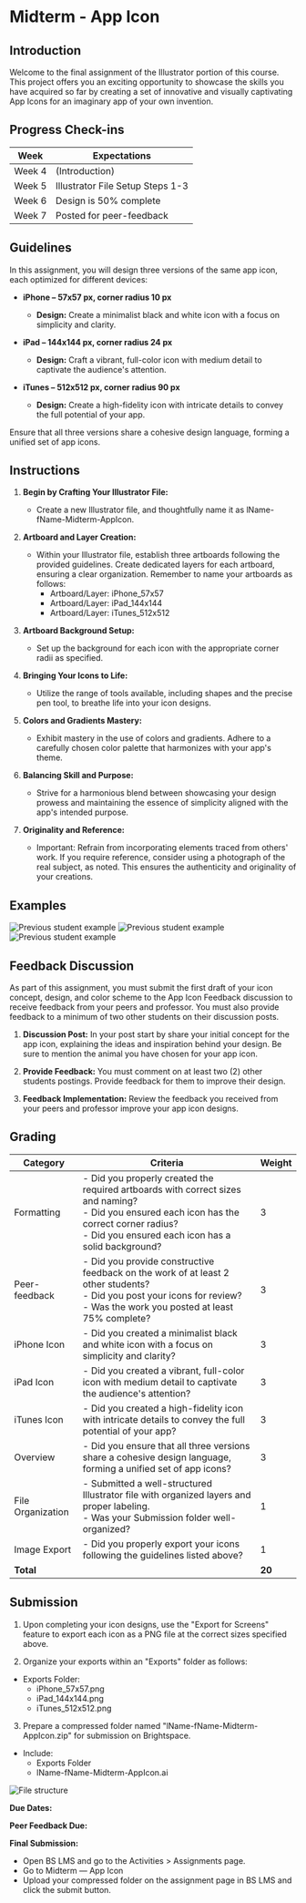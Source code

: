 # Midterm - App Icon

## Introduction

Welcome to the final assignment of the Illustrator portion of this course. This project offers you an exciting opportunity to showcase the skills you have acquired so far by creating a set of innovative and visually captivating App Icons for an imaginary app of your own invention.

## Progress Check-ins

| Week   | Expectations                     |
| ------ | -------------------------------- |
| Week 4 | (Introduction)                   |
| Week 5 | Illustrator File Setup Steps 1-3 |
| Week 6 | Design is 50% complete           |
| Week 7 | Posted for peer-feedback         |

## Guidelines

In this assignment, you will design three versions of the same app icon, each optimized for different devices:

- **iPhone – 57x57 px, corner radius 10 px**

  - **Design:** Create a minimalist black and white icon with a focus on simplicity and clarity.

- **iPad – 144x144 px, corner radius 24 px**

  - **Design:** Craft a vibrant, full-color icon with medium detail to captivate the audience's attention.

- **iTunes – 512x512 px, corner radius 90 px**

  - **Design:** Create a high-fidelity icon with intricate details to convey the full potential of your app.

Ensure that all three versions share a cohesive design language, forming a unified set of app icons.

## Instructions

1. **Begin by Crafting Your Illustrator File:**

   - Create a new Illustrator file, and thoughtfully name it as lName-fName-Midterm-AppIcon.

2. **Artboard and Layer Creation:**

   - Within your Illustrator file, establish three artboards following the provided guidelines. Create dedicated layers for each artboard, ensuring a clear organization. Remember to name your artboards as follows:
     - Artboard/Layer: iPhone_57x57
     - Artboard/Layer: iPad_144x144
     - Artboard/Layer: iTunes_512x512

3. **Artboard Background Setup:**

   - Set up the background for each icon with the appropriate corner radii as specified.

4. **Bringing Your Icons to Life:**

   - Utilize the range of tools available, including shapes and the precise pen tool, to breathe life into your icon designs.

5. **Colors and Gradients Mastery:**

   - Exhibit mastery in the use of colors and gradients. Adhere to a carefully chosen color palette that harmonizes with your app's theme.

6. **Balancing Skill and Purpose:**

   - Strive for a harmonious blend between showcasing your design prowess and maintaining the essence of simplicity aligned with the app's intended purpose.

7. **Originality and Reference:**

   - Important: Refrain from incorporating elements traced from others' work. If you require reference, consider using a photograph of the real subject, as noted. This ensures the authenticity and originality of your creations.

## Examples

![Previous student example](./assets/example-1.png)
![Previous student example](./assets/example-2.png)
![Previous student example](./assets/example-3.png)

## Feedback Discussion

As part of this assignment, you must submit the first draft of your icon concept, design, and color scheme to the App Icon Feedback discussion to receive feedback from your peers and professor. You must also provide feedback to a minimum of two other students on their discussion posts.

1. **Discussion Post:** In your post start by share your initial concept for the app icon, explaining the ideas and inspiration behind your design. Be sure to mention the animal you have chosen for your app icon.

2. **Provide Feedback:** You must comment on at least two (2) other students postings. Provide feedback for them to improve their design.

3. **Feedback Implementation:** Review the feedback you received from your peers and professor improve your app icon designs.

<Badge type="error" text="This must be completed by the start of class of Week 7 to allow time to implement the feedback received." />

## Grading

| Category          | Criteria                                                                                                                                                                                                  | Weight |
| ----------------- | --------------------------------------------------------------------------------------------------------------------------------------------------------------------------------------------------------- | ------ |
| Formatting        | - Did you properly created the required artboards with correct sizes and naming? <br> - Did you ensured each icon has the correct corner radius? <br> - Did you ensured each icon has a solid background? | 3      |
| Peer-feedback     | - Did you provide constructive feedback on the work of at least 2 other students? <br> - Did you post your icons for review? <br> - Was the work you posted at least 75% complete?                        | 3      |
| iPhone Icon       | - Did you created a minimalist black and white icon with a focus on simplicity and clarity?                                                                                                               | 3      |
| iPad Icon         | - Did you created a vibrant, full-color icon with medium detail to captivate the audience's attention?                                                                                                    | 3      |
| iTunes Icon       | - Did you created a high-fidelity icon with intricate details to convey the full potential of your app?                                                                                                   | 3      |
| Overview          | - Did you ensure that all three versions share a cohesive design language, forming a unified set of app icons?                                                                                            | 3      |
| File Organization | - Submitted a well-structured Illustrator file with organized layers and proper labeling. <br> - Was your Submission folder well-organized?                                                               | 1      |
| Image Export      | - Did you properly export your icons following the guidelines listed above?                                                                                                                               | 1      |
| **Total**         |                                                                                                                                                                                                           | **20** |

## Submission

1. Upon completing your icon designs, use the "Export for Screens" feature to export each icon as a PNG file at the correct sizes specified above.

2. Organize your exports within an "Exports" folder as follows:

- Exports Folder:
  - iPhone_57x57.png
  - iPad_144x144.png
  - iTunes_512x512.png

3. Prepare a compressed folder named "lName-fName-Midterm-AppIcon.zip" for submission on Brightspace.

- Include:
  - Exports Folder
  - lName-fName-Midterm-AppIcon.ai

![File structure](./assets/file-structure.jpg)

**Due Dates:**

**Peer Feedback Due:** <br>
<Badge text="Section 300: Tuesday October 17th @3:00pm" />
<Badge type="error" text="Section 310: Monday October 16th @4:00pm" />

**Final Submission:** <br>
<Badge text="Section 300: Tuesday October 31st @3:00pm" />
<Badge type="error" text="Section 310: Monday October 30th @4:00pm" />

- Open BS LMS and go to the Activities > Assignments page.
- Go to Midterm — App Icon
- Upload your compressed folder on the assignment page in BS LMS and click the submit button.
